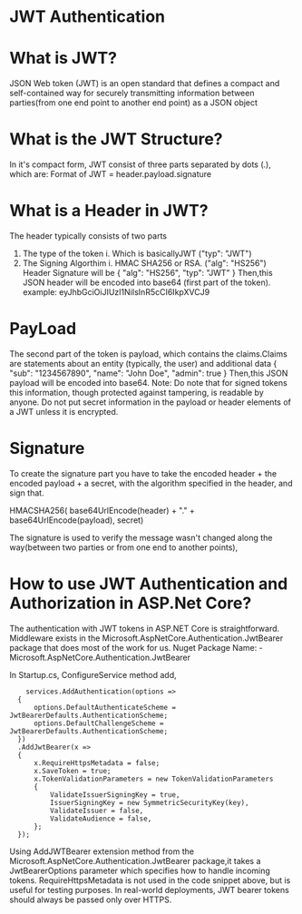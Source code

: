 # JWT Authentication

# What is JWT?
JSON Web token (JWT) is an open standard that defines a compact and self-contained way for securely transmitting information between parties(from one end point to another end point) as a JSON object

# What is the JWT Structure?
In it's compact form, JWT consist of three parts separated by dots (.), which are:
 Format of JWT = header.payload.signature

# What is a Header in JWT?
The header typically consists of two parts
 1. The type of the token
    i. Which is basicallyJWT ("typ": "JWT")
 2. The Signing Algorthim
    i. HMAC SHA256 or RSA. ("alg": "HS256")
Header Signature will be
{
  "alg": "HS256",
  "typ": "JWT"
}
Then,this JSON header will be encoded into base64 (first part of the token).
example:
  eyJhbGciOiJIUzI1NiIsInR5cCI6IkpXVCJ9

# PayLoad
The second part of the token is payload, which contains the claims.Claims are statements about an entity (typically, the user) and additional data
{
  "sub": "1234567890",
  "name": "John Doe",
  "admin": true
}
Then,this JSON payload will be encoded into base64.
Note: Do note that for signed tokens this information, though protected against tampering, is readable by anyone. Do not put secret information in the payload or header elements of a JWT unless it is encrypted.

# Signature
To create the signature part you have to take the encoded header + the encoded payload + a secret, with the algorithm specified in the header, and sign that.

HMACSHA256(
  base64UrlEncode(header) + "." +
  base64UrlEncode(payload),
  secret)
  
  The signature is used to verify the message wasn't changed along the way(between two parties or from one end to another points),
 
 # How to use JWT Authentication and Authorization in ASP.Net Core?
  The authentication with JWT tokens in ASP.NET Core is straightforward. Middleware exists in the Microsoft.AspNetCore.Authentication.JwtBearer package that does most of the work for us.
  Nuget Package Name: -
       Microsoft.AspNetCore.Authentication.JwtBearer
       
  In Startup.cs, ConfigureService method add,
  
        services.AddAuthentication(options =>
      {
          options.DefaultAuthenticateScheme = JwtBearerDefaults.AuthenticationScheme;
          options.DefaultChallengeScheme = JwtBearerDefaults.AuthenticationScheme;
      })
      .AddJwtBearer(x =>
      {
          x.RequireHttpsMetadata = false;
          x.SaveToken = true;
          x.TokenValidationParameters = new TokenValidationParameters
          {
              ValidateIssuerSigningKey = true,
              IssuerSigningKey = new SymmetricSecurityKey(key),
              ValidateIssuer = false,
              ValidateAudience = false,
          };
      });
      
   Using AddJWTBearer extension method from the Microsoft.AspNetCore.Authentication.JwtBearer package,it takes a JwtBearerOptions parameter which specifies how to handle incoming tokens.
  RequireHttpsMetadata is not used in the code snippet above, but is useful for testing purposes. In real-world deployments, JWT bearer tokens should always be passed only over HTTPS.
  
      

       
   
 
 


